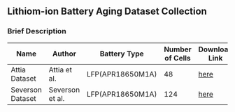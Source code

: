 ##  Lithiom-ion Battery Aging Dataset Collection

### Brief Description
| **Name**         | **Author**      | **Battery Type** | **Number of Cells** | **Download Link**                                        |
|------------------|-----------------|------------------|---------------------|----------------------------------------------------------|
| Attia Dataset    | Attia et al.    | LFP(APR18650M1A) | 48                  | [here](https://data.matr.io/1/projects/5d80e633f405260001c0b60a) |
| Severson Dataset | Severson et al. | LFP(APR18650M1A) | 124                 | [here](https://data.matr.io/1/projects/5c48dd2bc625d700019f3204) |

